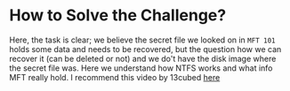 # How to Solve the Challenge?

Here, the task is clear; we believe the secret file we looked on in `MFT 101` holds some data and needs to be recovered, but the question how we can recover it (can be deleted or not) and we do't have the disk image where the secret file was. Here we understand how NTFS works and what info MFT really hold. I recommend this video by 13cubed [here](https://www.youtube.com/watch?v=l4IphrAjzeY) 
